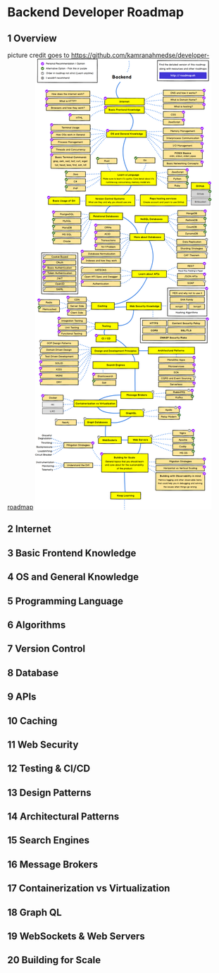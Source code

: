 # Backend Developer Roadmap
## 1 Overview
picture credit goes to https://github.com/kamranahmedse/developer-roadmap
![backend](https://github.com/yngyuan/backend-roadmap/blob/master/1-Overview/backend.png?raw=true)

## 2 Internet

## 3 Basic Frontend Knowledge

## 4 OS and General Knowledge 

## 5 Programming Language 

## 6 Algorithms

## 7 Version Control

## 8 Database

## 9 APIs

## 10 Caching

## 11 Web Security

## 12 Testing & CI/CD

## 13 Design Patterns

## 14 Architectural Patterns

## 15 Search Engines

## 16 Message Brokers

## 17 Containerization vs Virtualization

## 18 Graph QL

## 19 WebSockets & Web Servers

## 20 Building for Scale
